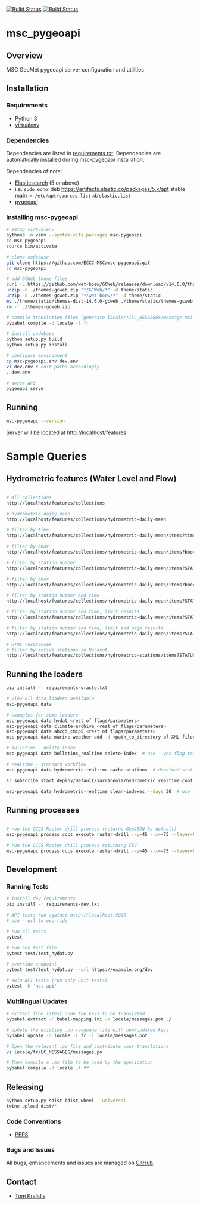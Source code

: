 [![Build Status](https://github.com/ECCC-MSC/msc-pygeoapi/workflows/build%20%E2%9A%99%EF%B8%8F/badge.svg)](https://github.com/ECCC-MSC/msc-pygeoapi/actions)
[![Build Status](https://github.com/ECCC-MSC/msc-pygeoapi/workflows/flake8%20%E2%9A%99%EF%B8%8F/badge.svg)](https://github.com/ECCC-MSC/msc-pygeoapi/actions)

# msc_pygeoapi

## Overview

MSC GeoMet pygeoapi server configuration and utilities

## Installation

### Requirements
- Python 3
- [virtualenv](https://virtualenv.pypa.io/)

### Dependencies
Dependencies are listed in [requirements.txt](requirements.txt). Dependencies
are automatically installed during msc-pygeoapi installation.

Dependencies of note:
- [Elasticsearch](https://elastic.co) (5 or above)
 - i.e. `sudo echo `deb https://artifacts.elastic.co/packages/5.x/apt stable main` > /etc/apt/sources.list.d/elastic.list`
 - [pygeoapi](https://github.com/geopython/pygeoapi)

### Installing msc-pygeoapi
```bash
# setup virtualenv
python3 -m venv --system-site-packages msc-pygeoapi
cd msc-pygeoapi
source bin/activate

# clone codebase
git clone https://github.com/ECCC-MSC/msc-pygeoapi.git
cd msc-pygeoapi

# add GCWeb theme files
curl -L https://github.com/wet-boew/GCWeb/releases/download/v14.6.0/themes-dist-14.6.0-gcweb.1.zip -o ./themes-gcweb.zip 
unzip -o ./themes-gcweb.zip "*/GCWeb/*" -d theme/static
unzip -o ./themes-gcweb.zip "*/wet-boew/*" -d theme/static
mv ./theme/static/themes-dist-14.6.0-gcweb ./theme/static/themes-gcweb
rm -f ./themes-gcweb.zip

# compile translation files (generate locale/*/LC_MESSAGES/message.mo)
pybabel compile -d locale -l fr

# install codebase
python setup.py build
python setup.py install

# configure environment
cp msc-pygeoapi.env dev.env
vi dev.env # edit paths accordingly
. dev.env

# serve API
pygeoapi serve
```

## Running

```bash
msc-pygeoapi --version
```

Server will be located at http://localhost/features

# Sample Queries

## Hydrometric features (Water Level and Flow)

```bash

# all collections
http://localhost/features/collections

# hydrometric daily mean
http://localhost/features/collections/hydrometric-daily-mean

# filter by time
http://localhost/features/collections/hydrometric-daily-mean/items?time=2011-11-11/2012-11-11

# filter by bbox
http://localhost/features/collections/hydrometric-daily-mean/items?bbox=-80,45,-50,55

# filter by station number
http://localhost/features/collections/hydrometric-daily-mean/items?STATION_NUMBER=02RH066

# filter by bbox
http://localhost/features/collections/hydrometric-daily-mean/items?bbox=-80,40,-50,54

# filter by station number and time
http://localhost/features/collections/hydrometric-daily-mean/items?STATION_NUMBER=02RH066&time=2011-01-01/2012-12-31

# filter by station number and time, limit results
http://localhost/features/collections/hydrometric-daily-mean/items?STATION_NUMBER=02RH066&time=2011-01-01/2012-12-31&limit=100

# filter by station number and time, limit and page results
http://localhost/features/collections/hydrometric-daily-mean/items?STATION_NUMBER=02RH066&time=2011-01-01/2012-12-31&limit=100&offset=100

# HTML respsonses
# filter by active stations in Nunavut
http://localhost/features/collections/hydrometric-stations/items?STATUS_EN=Active&limit=5000&f=html&PROV_TERR_STATE_LOC=NU
```

## Running the loaders

```bash
pip install -r requirements-oracle.txt

# view all data loaders available
msc-pygeoapi data

# examples for some loaders
msc-pygeoapi data hydat <rest of flags/parameters>
msc-pygeoapi data climate-archive <rest of flags/parameters>
msc-pygeoapi data ahccd_cmip5 <rest of flags/parameters>
msc-pygeoapi data marine-weather add -d <path_to_directory of XML files>

# bulletins - delete index
msc-pygeoapi data bulletins_realtime delete-index  # use --yes flag to bypass prompt

# realtime - standard workflow
msc-pygeoapi data hydrometric-realtime cache-stations  # download stations list to $MSC_PYGEOAPI_CACHEDIR location

sr_subscribe start deploy/default/sarracenia/hydrometric_realtime.conf  # begin realtime update process

msc-pygeoapi data hydrometric-realtime clean-indexes --days 30  # use --yes flag to bypass prompt (usually in crontab)
```

## Running processes
```bash

# run the CCCS Raster drill process (returns GeoJSON by default)
msc-pygeoapi process cccs execute raster-drill --y=45 --x=-75 --layer=CMIP5.SFCWIND.HISTO.WINTER.ABS_PCTL95

# run the CCCS Raster drill process returning CSV
msc-pygeoapi process cccs execute raster-drill --y=45 --x=-75 --layer=CMIP5.SFCWIND.HISTO.WINTER.ABS_PCTL95 --format=CSV
```

## Development

### Running Tests

```bash
# install dev requirements
pip install -r requirements-dev.txt

# API tests run against http://localhost:5000
# use --url to override

# run all tests
pytest

# run one test file
pytest test/test_hydat.py

# override endpoint
pytest test/test_hydat.py --url https://example.org/dev

# skip API tests (run only unit tests)
pytest -k 'not api'
```

### Multilingual Updates

```bash
# Extract from latest code the keys to be translated
pybabel extract -F babel-mapping.ini -o locale/messages.pot ./

# Update the existing .po language file with new/updated keys:
pybabel update -d locale -l fr -i locale/messages.pot

# Open the relevant .po file and contribute your translations
vi locale/fr/LC_MESSAGES/messages.po

# Then compile a .mo file to be used by the application
pybabel compile -d locale -l fr
```

## Releasing

```bash
python setup.py sdist bdist_wheel --universal
twine upload dist/*
```

### Code Conventions

* [PEP8](https://www.python.org/dev/peps/pep-0008)

### Bugs and Issues

All bugs, enhancements and issues are managed on [GitHub](https://github.com/ECCC-MSC/msc-pygeoapi/issues).

## Contact

* [Tom Kralidis](https://github.com/tomkralidis)

